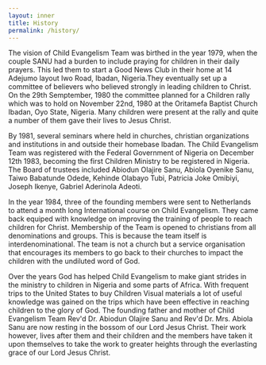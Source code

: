 ```yaml
---
layout: inner
title: History
permalink: /history/
---
```


The vision of Child Evangelism Team was birthed in the year 1979, when the couple SANU had a burden to include praying for children in their daily prayers. This led them to start a Good News Club in their home at 14 Adejumo layout Iwo Road, Ibadan, Nigeria.They eventually set up a committee of believers who believed strongly in leading children to Christ. On the 29th Semptember, 1980 the committee planned for a Children rally which was to hold on November 22nd, 1980 at the Oritamefa Baptist Church Ibadan, Oyo State, Nigeria. Many children were present at the rally and quite a number of them gave their lives to Jesus Christ.

By 1981, several seminars where held in churches, christian organizations and institutions in and outside their homebase Ibadan. The Child Evangelism Team was registered with the Federal Government of Nigeria on December 12th 1983, becoming the first Children Ministry to be registered in Nigeria. The Board of trustees included Abiodun Olajire Sanu, Abiola Oyenike Sanu, Taiwo Babatunde Odede, Kehinde Olabayo Tubi, Patricia Joke Omibiyi, Joseph Ikenye, Gabriel Aderinola Adeoti.

In the year 1984, three of the founding members were sent to Netherlands to attend a month long International course on Child Evangelism. They came back equiped with knowledge on improving the training of people to reach children for Christ. Membership of the Team is opened to christians from all denominations and groups. This is because the team itself is interdenominational. The team is not a church but a service organisation that encourages its members to go back to their churches to impact the children with the undiluted word of God.

Over the years God has helped Child Evangelism to make giant strides in the ministry to children in Nigeria and some parts of Africa. With frequent trips to the United States to buy Children Visual materials a lot of useful knowledge was gained on the trips which have been effective in reaching children to the glory of God. The founding father and mother of Child Evangelism Team Rev'd Dr. Abiodun Olajire Sanu and Rev'd Dr. Mrs. Abiola Sanu are now resting in the bossom of our Lord Jesus Christ. Their work however, lives after them and their children and the members have taken it upon themselves to take the work to greater heights through the everlasting grace of our Lord Jesus Christ.

